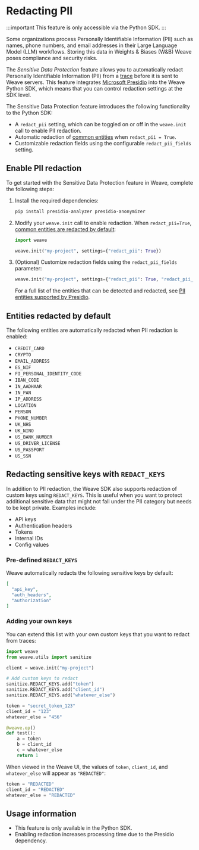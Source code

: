 # Redacting PII

:::important
This feature is only accessible via the Python SDK.
:::

Some organizations process Personally Identifiable Information (PII) such as names, phone numbers, and email addresses in their Large Language Model (LLM) workflows. Storing this data in Weights & Biases (W&B) Weave poses compliance and security risks.

The _Sensitive Data Protection_ feature allows you to automatically redact Personally Identifiable Information (PII) from a [trace](../tracking/index.md) before it is sent to Weave servers. This feature integrates [Microsoft Presidio](https://microsoft.github.io/presidio/) into the Weave Python SDK, which means that you can control redaction settings at the SDK level.

The Sensitive Data Protection feature introduces the following functionality to the Python SDK:

- A `redact_pii` setting, which can be toggled on or off in the `weave.init` call to enable PII redaction.
- Automatic redaction of [common entities](#entities-redacted-by-default) when `redact_pii = True`.
- Customizable redaction fields using the configurable `redact_pii_fields` setting.

## Enable PII redaction

To get started with the Sensitive Data Protection feature in Weave, complete the following steps:

1. Install the required dependencies:

    ```bash
    pip install presidio-analyzer presidio-anonymizer
    ```

2. Modify your `weave.init` call to enable redaction. When `redact_pii=True`, [common entities are redacted by default](#entities-redacted-by-default):

    ```python
    import weave

    weave.init("my-project", settings={"redact_pii": True})
    ```

3. (Optional) Customize redaction fields using the `redact_pii_fields` parameter:

    ```python
    weave.init("my-project", settings={"redact_pii": True, "redact_pii_fields":["CREDIT_CARD", "US_SSN"]})
    ```

    For a full list of the entities that can be detected and redacted, see [PII entities supported by Presidio](https://microsoft.github.io/presidio/supported_entities/).

## Entities redacted by default

The following entities are automatically redacted when PII redaction is enabled:

- `CREDIT_CARD`
- `CRYPTO`
- `EMAIL_ADDRESS`
- `ES_NIF`
- `FI_PERSONAL_IDENTITY_CODE`
- `IBAN_CODE`
- `IN_AADHAAR`
- `IN_PAN`
- `IP_ADDRESS`
- `LOCATION`
- `PERSON`
- `PHONE_NUMBER`
- `UK_NHS`
- `UK_NINO`
- `US_BANK_NUMBER`
- `US_DRIVER_LICENSE`
- `US_PASSPORT`
- `US_SSN`

## Redacting sensitive keys with `REDACT_KEYS`

In addition to PII redaction, the Weave SDK also supports redaction of custom keys using `REDACT_KEYS`. This is useful when you want to protect additional sensitive data that might not fall under the PII category but needs to be kept private. Examples include:

- API keys
- Authentication headers
- Tokens
- Internal IDs
- Config values

### Pre-defined `REDACT_KEYS`

Weave automatically redacts the following sensitive keys by default:

```json
[
  "api_key",
  "auth_headers",
  "authorization"
]
```

### Adding your own keys

You can extend this list with your own custom keys that you want to redact from traces:

```python
import weave
from weave.utils import sanitize

client = weave.init("my-project")

# Add custom keys to redact
sanitize.REDACT_KEYS.add("token")
sanitize.REDACT_KEYS.add("client_id")
sanitize.REDACT_KEYS.add("whatever_else")

token = "secret_token_123"
client_id = "123"
whatever_else = "456"

@weave.op()
def test():
    a = token
    b = client_id
    c = whatever_else
    return 1
```

When viewed in the Weave UI, the values of `token`, `client_id`, and `whatever_else` will appear as `"REDACTED"`:

```python
token = "REDACTED"
client_id = "REDACTED"
whatever_else = "REDACTED"
```

## Usage information

- This feature is only available in the Python SDK.
- Enabling redaction increases processing time due to the Presidio dependency.

